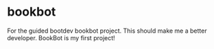 # bookbot
For the guided bootdev bookbot project. This should make me a better developer.
BookBot is my first project!